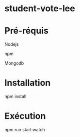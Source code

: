 # student-vote-lee

# Pré-réquis

Nodejs

npm

Mongodb

# Installation 

npm install

# Exécution

npm run start:watch
